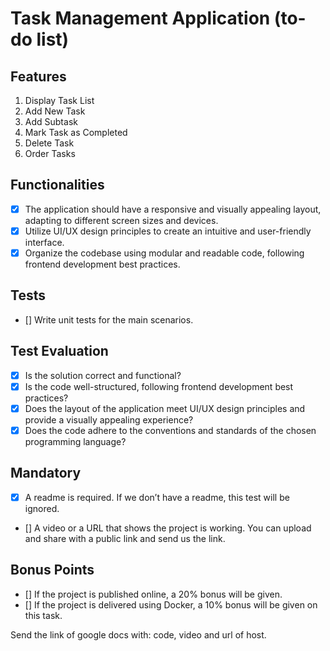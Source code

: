 # Task Management Application (to-do list)

## Features

1. Display Task List
2. Add New Task
3. Add Subtask
4. Mark Task as Completed
5. Delete Task
6. Order Tasks

## Functionalities

- [x] The application should have a responsive and visually appealing layout, adapting to different screen sizes and devices.
- [x] Utilize UI/UX design principles to create an intuitive and user-friendly interface.
- [x] Organize the codebase using modular and readable code, following frontend development best practices.

## Tests

- [] Write unit tests for the main scenarios.

## Test Evaluation

- [x] Is the solution correct and functional?
- [x] Is the code well-structured, following frontend development best practices?
- [x] Does the layout of the application meet UI/UX design principles and provide a visually appealing experience?
- [x] Does the code adhere to the conventions and standards of the chosen programming language?

## Mandatory

- [x] A readme is required. If we don’t have a readme, this test will be ignored.
- [] A video or a URL that shows the project is working. You can upload and share with a public link and send us the link.

## Bonus Points

- [] If the project is published online, a 20% bonus will be given.
- [] If the project is delivered using Docker, a 10% bonus will be given on this task.

Send the link of google docs with: code, video and url of host.
